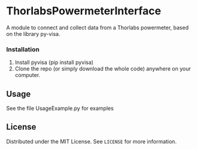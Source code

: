 # ThorlabsPowermeterInterface
A module to connect and collect data from a Thorlabs powermeter, based on the library py-visa.

### Installation

1. Install pyvisa (pip install pyvisa)
2. Clone the repo (or simply download the whole code) anywhere on your computer.

<!-- USAGE EXAMPLES -->
## Usage

See the file UsageExample.py for examples

<!-- LICENSE -->
## License

Distributed under the MIT License. See `LICENSE` for more information.


